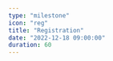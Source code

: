 ```yaml
---
type: "milestone"
icon: "reg"
title: "Registration"
date: "2022-12-18 09:00:00"
duration: 60
---
```

